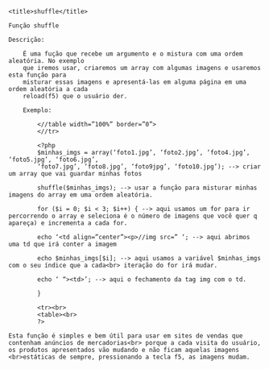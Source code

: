 <!DOCTYPE html>
<html>
<head>

	<title>shuffle</title>
	
</head>
<body>

	Função shuffle
	
	Descrição:

		É uma fução que recebe um argumento e o mistura com uma ordem aleatória. No exemplo
		que iremos usar, criaremos um array com algumas imagens e usaremos esta função para 	
		misturar essas imagens e apresentá-las em alguma página em uma ordem aleatória a cada 	
		reload(f5) que o usuário der.

		Exemplo:
	
			<//table width=”100%” border=”0”>
			<//tr>

			<?php 
			$minhas_imgs = array(‘foto1.jpg’, ‘foto2.jpg’, ‘foto4.jpg’, ‘foto5.jpg’, ‘foto6.jpg’,
			‘foto7.jpg’, ‘foto8.jpg’, ‘foto9jpg’, ‘foto10.jpg’); --> criar um array que vai guardar minhas fotos
				
			shuffle($minhas_imgs); --> usar a função para misturar minhas imagens do array em uma ordem aleatória.
		
			for ($i = 0; $i < 3; $i++) { --> aqui usamos um for para ir percorrendo o array e seleciona é o número de imagens que você quer q apareça) e incrementa a cada for. 
		
			echo ‘<td align=”center”><p>//img src=” ‘; --> aqui abrimos uma td que irá conter a imagem 
		
			echo $minhas_imgs[$i]; --> aqui usamos a variável $minhas_imgs com o seu índice que a cada<br> iteração do for irá mudar.
			
			echo ‘ “><td>’; --> aqui o fechamento da tag img com o td. 
			
			}

			<tr><br>
			<table><br>
			?>
		
	Esta função é simples e bem útil para usar em sites de vendas que contenham anúncios de mercadorias<br> porque a cada visita do usuário, os produtos apresentados vão mudando e não ficam aquelas imagens <br>estáticas de sempre, pressionando a tecla f5, as imagens mudam.		
	
</body>
</html>